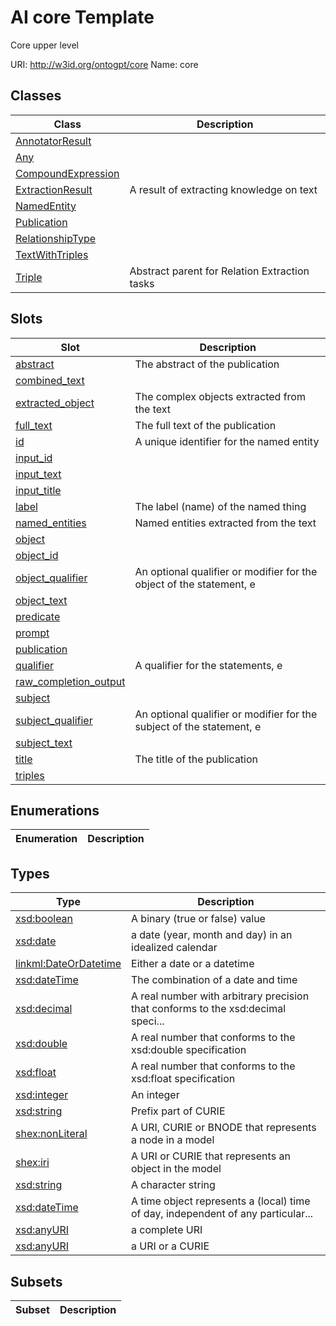 # AI core Template

Core upper level

URI: http://w3id.org/ontogpt/core
Name: core

## Classes

| Class | Description |
| --- | --- |
| [AnnotatorResult](AnnotatorResult.md) |  |
| [Any](Any.md) |  |
| [CompoundExpression](CompoundExpression.md) |  |
| [ExtractionResult](ExtractionResult.md) | A result of extracting knowledge on text |
| [NamedEntity](NamedEntity.md) |  |
| [Publication](Publication.md) |  |
| [RelationshipType](RelationshipType.md) |  |
| [TextWithTriples](TextWithTriples.md) |  |
| [Triple](Triple.md) | Abstract parent for Relation Extraction tasks |


## Slots

| Slot | Description |
| --- | --- |
| [abstract](abstract.md) | The abstract of the publication |
| [combined_text](combined_text.md) |  |
| [extracted_object](extracted_object.md) | The complex objects extracted from the text |
| [full_text](full_text.md) | The full text of the publication |
| [id](id.md) | A unique identifier for the named entity |
| [input_id](input_id.md) |  |
| [input_text](input_text.md) |  |
| [input_title](input_title.md) |  |
| [label](label.md) | The label (name) of the named thing |
| [named_entities](named_entities.md) | Named entities extracted from the text |
| [object](object.md) |  |
| [object_id](object_id.md) |  |
| [object_qualifier](object_qualifier.md) | An optional qualifier or modifier for the object of the statement, e |
| [object_text](object_text.md) |  |
| [predicate](predicate.md) |  |
| [prompt](prompt.md) |  |
| [publication](publication.md) |  |
| [qualifier](qualifier.md) | A qualifier for the statements, e |
| [raw_completion_output](raw_completion_output.md) |  |
| [subject](subject.md) |  |
| [subject_qualifier](subject_qualifier.md) | An optional qualifier or modifier for the subject of the statement, e |
| [subject_text](subject_text.md) |  |
| [title](title.md) | The title of the publication |
| [triples](triples.md) |  |


## Enumerations

| Enumeration | Description |
| --- | --- |


## Types

| Type | Description |
| --- | --- |
| [xsd:boolean](xsd:boolean) | A binary (true or false) value |
| [xsd:date](xsd:date) | a date (year, month and day) in an idealized calendar |
| [linkml:DateOrDatetime](https://w3id.org/linkml/DateOrDatetime) | Either a date or a datetime |
| [xsd:dateTime](xsd:dateTime) | The combination of a date and time |
| [xsd:decimal](xsd:decimal) | A real number with arbitrary precision that conforms to the xsd:decimal speci... |
| [xsd:double](xsd:double) | A real number that conforms to the xsd:double specification |
| [xsd:float](xsd:float) | A real number that conforms to the xsd:float specification |
| [xsd:integer](xsd:integer) | An integer |
| [xsd:string](xsd:string) | Prefix part of CURIE |
| [shex:nonLiteral](shex:nonLiteral) | A URI, CURIE or BNODE that represents a node in a model |
| [shex:iri](shex:iri) | A URI or CURIE that represents an object in the model |
| [xsd:string](xsd:string) | A character string |
| [xsd:dateTime](xsd:dateTime) | A time object represents a (local) time of day, independent of any particular... |
| [xsd:anyURI](xsd:anyURI) | a complete URI |
| [xsd:anyURI](xsd:anyURI) | a URI or a CURIE |


## Subsets

| Subset | Description |
| --- | --- |
